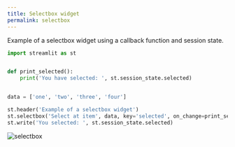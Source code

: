 ```yaml
---
title: Selectbox widget
permalink: selectbox
---
```


Example of a selectbox widget using a callback function and session state.

```python
import streamlit as st


def print_selected():
    print('You have selected: ', st.session_state.selected)


data = ['one', 'two', 'three', 'four']

st.header('Example of a selectbox widget')
st.selectbox('Select at item', data, key='selected', on_change=print_selected)
st.write('You selected: ', st.session_state.selected)
```

![selectbox](/pythonic/images/streamlit-selectbox.png)
